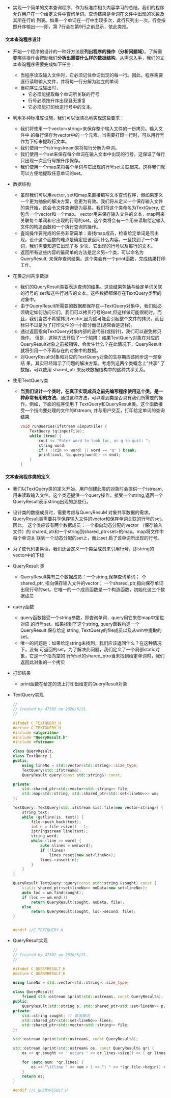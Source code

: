 * 实现一个简单的文本查询程序，作为标准库相关内容学习的总结。我们的程序允许用户在一个给定文件中査询单词。查询结果是单词在文件中出现的次数及其所在行的 列表。如果一个单词在一行中岀现多次，此行只列出一次。行会按照升序输出——即，第 7行会在第9行之前显示，依此类推。

#### 文本查询程序设计

* 开始一个程序的设计的一种好方法是**列出程序的操作（分析问题域）**。了解需要哪些操作会帮助我们**分析出需要什么样的数据结构**。从需求入手，我们的文本查询程序需要完成如下任务：

  * 当程序读取输入文件时，它必须记住单词岀现的每一行。因此，程序需要逐行读取输入文件，并将每一行分解为独立的单词
  * 当程序生成输出时，
    * 它必须能提取每个单词所关联的行号
    * 行号必须按升序出现且无重复
    * 它必须能打印给定行号中的文本。

* 利用多种标准库设施，我们可以很漂亮地实现这些要求：

  * 我们将使用一个vector\<string\>来保存整个输入文件的一份拷贝。输入文件中 的每行保存为vector中的一个元素。当需要打印一行时，可以用行号作为下标来提取行文本。
  * 我们使用一个istringstream来将每行分解为单词。
  * 我们使用一个set来保存每个单词在输入文本中出现的行号。这保证了每行只出现一次且行号按升序保存。
  * 我们使用一个map来将每个单词与它出现的行号set关联起来。这样我们就可以方便地提取任意单词的set。

* 数据结构

  * 虽然我们可以用vector, set和map来直接编写文本査询程序，但如果定义一个更为抽象的解决方案，会更为有效。我们将从定义一个保存输入文件的类开始，这会令文件查询更为容易。我们将这个类命名为TextQuery, 它包含一个vector和一个map。 vector用来保存输入文件的文本，map用来关联每个单词和它出现的行号的set。这个类将会有一个用来读取给定输入文件的构造函数和一个执行査询的操作。
  * 査询操作要完成的任务非常简单：查找map成员，检查给定单词是否出现。设计这个函数的难点是确定应该返冋什么内容。一旦找到了一个单词，我们需要知道它出现了多 少次、它出现的行号以及每行的文本。
  * 返回所有这些内容的最简单的方法是定义另~个类，可以命名为QueryResult, 来保存查询结果。这个类会有一个print函数，完成结果打印工作。

* 在类之间共享数据

  * 我们的QueryResult类要表达查询的结果。这些结果包括与给定单词关联的行号的 set和这些行对应的文本。这些数据都保存在TextQuery类型的对象中。
  * 由于QueryResult所需要的数据都保存在—TextQuery对象中，我们就必须确定如何访问它们。我们可以拷贝行号的set,但这样做可能很耗时。而且，我们当然不希望拷贝vector,因为这可能会引起整个文件的拷贝，而目标只不过是为了打印文件的一小部分而已(通常会是这样)。
  * 通过返回指向TextQuery对象内部的迭代器(或指针)，我们可以避免拷贝操作。 但是，这种方法开启了一个陷阱：如果TextQuery对象在对应的QueryResult对象之前被销毁，会发生什么？在此情况下，QueryResult就将引用一个不再存在的对象中的数据。
  * 对QueryResult对象和对应的TextQuery对象的生存期应该同步这一观察结 果，其实已经暗示了问题的解决方案。考虑到这两个类概念上“共享” 了数据，可以使用 shared_ptr 来反映数据结构中的这种共享关系。

* 使用TextQuery类

  * **当我们设计一个类时，在真正实现成员之前先编写程序使用这个类，是一种非常有用的方法**。通过这种方法，可以看到类是否具有我们所需要的操作。例如，下面的程序使用 T TextQuery和QueryResult类。这个函数接受一个指向要处理的文件的ifstream, 并与用户交互，打印给定单词的查询结果

    ```c++
    void runQueries(ifstream &inputFile) {
        TextQuery tq(inputFile);
        while (true) {
            cout << "Enter word to look for, or q to quit: ";
            string word;
            if ( !(cin >> word) || word == "q" ) break;
            print(cout, tq.query(word)) << endl;
        }
    }
    ```

#### 文本查询程序类的定义

* 我们以TextQuery类的定义开始。用户创建此类的对象时会提供一个istream, 用来读取输入文件。这个类还提供一个query操作，接受一个string,返回一个 QueryResult表示string出现的那些行。
* 设计类的数据成员时，需要考虑与QueryResuM 对象共享数据的需求。 QueryResult类需要共享保存输入文件的vector和保存单词关联的行号的set。因此， 这个类应该有两个数据成员：一个指向动态分配的vector （保存输入文件）的 shared_ptr和一个string到shared_ptr\<set>的map。map将文件中每个单词关 联到一个动态分配的set上，而此set 扃了该单词所出现的行号。
* 为了使代码更易读，我们还会定义一个类型成员来引用行号，即string的vector中的下标

* QueryResult 类
  * QueryResult类有三个数据成员：一个string,保存查询单词；-个shared_ptr, 指向保存输入文件的vector； 一个shared_ptr,指向保存单词出现行号的set。它唯一的一个成员函数是一个构造函数，初始化这三个数据成员
* query函数
  * query函数接受一个string参数，即査询单词，query用它来在map中定位对应 的行号set。如果找到了这个string, query函数构造一个QueryResult.保存给定 string, TextQuery的file成员以及从wm中提取的set。
  * 唯一的问题是：如果给定string未找到，我们应该返回什么？在这种情况下，没有 可返回的set。为了解决此问题，我们定义了一个局部static对象，它是一个指向空的 行号set的shared_ptro当未找到给定单词时，我们返回此对象的一个拷贝
* 打印结果
  * print函数在给定的流上打印出给定的QueryResult对象

* TextQuery实现

  ```c++
  //
  // Created by 47302 on 2020/6/21.
  //
  
  #ifndef C_TEXTQUERY_H
  #define C_TEXTQUERY_H
  #include <algorithm>
  #include "QueryResult.h"
  #include <fstream>
  
  class QueryResult;
  class TextQuery {
  public:
      using lineNo = std::vector<std::string>::size_type;
      TextQuery(std::ifstream&);
      QueryResult query(const std::string&) const;
  
  private:
      std::shared_ptr<std::vector<std::string>> file;
      std::map<std::string, std::shared_ptr<std::set<lineNo>>> wm;
  };
  
  TextQuery::TextQuery(std::ifstream &is):file(new vector<string>) {
      string text;
      while (getline(is, text)) {
          file->push_back(text);
          int n = file->size() - 1;
          istringstream line(text);
          string word;
          while (line >> word) {
              auto &lines = wm[word];
              if (!lines)
                  lines.reset(new set<lineNo>);
              lines->insert(n);
          }
      }
  }
  
  QueryResult TextQuery::query(const std::string &sought) const {
      static shared_ptr<set<lineNo>> noData(new set<lineNo>);
      auto loc = wm.find(sought);
      if (loc == wm.end())
          return QueryResult(sought, noData, file);
      else
          return QueryResult(sought, loc->second, file);
  }
  
  
  #endif //C_TEXTQUERY_H
  ```

* QueryResult实现

  ```c++
  //
  // Created by 47302 on 2020/6/21.
  //
  
  #ifndef C_QUERYRESULT_H
  #define C_QUERYRESULT_H
  
  using lineNo = std::vector<std::string>::size_type;
  
  class QueryResult{
      friend std::ostream &print(std::ostream&, const QueryResult&);
  public:
      QueryResult(std::string s, std::shared_ptr<std::set<lineNo>> p, std::shared_ptr<std::vector<std::string>> f) : sought(s), lines(p), file(f) {}
  private:
      std::string sought; // 查询单词
      std::shared_ptr<std::set<lineNo>> lines;
      std::shared_ptr<std::vector<std::string>> file;
  };
  
  std::ostream &print(std::ostream&, const QueryResult&);
  
  std::ostream &print(std::ostream& os, const QueryResult& qr) {
      os << qr.sought << " occurs " << qr.lines->size() << ( qr.lines->size() < 1 ? " time " : " times ") << endl;
  
      for (auto num: *qr.lines) {
          os << "\t(line " << num + 1 << ") " << *(qr.file->begin() + num) << endl;
      }
      return os;
  }
  
  #endif //C_QUERYRESULT_H
  ```

